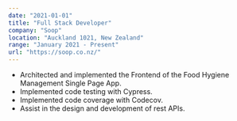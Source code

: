 ```yaml
---
date: "2021-01-01"
title: "Full Stack Developer"
company: "Soop"
location: "Auckland 1021, New Zealand"
range: "January 2021 - Present"
url: "https://soop.co.nz/"
---
```


- Architected and implemented the Frontend of the Food Hygiene Management Single Page App.
- Implemented code testing with Cypress.
- Implemented code coverage with Codecov.
- Assist in the design and development of rest APIs.
